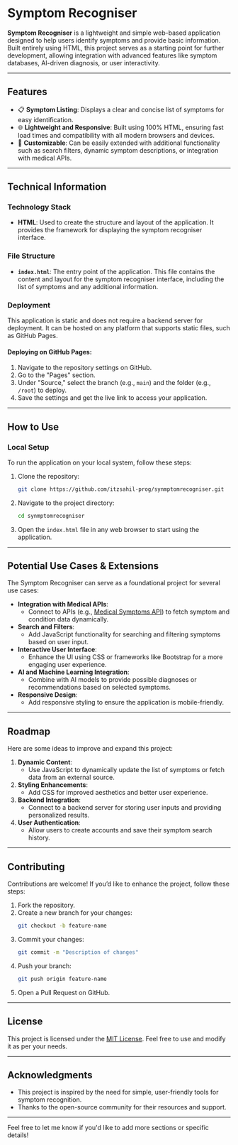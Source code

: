 # Symptom Recogniser

**Symptom Recogniser** is a lightweight and simple web-based application designed to help users identify symptoms and provide basic information. Built entirely using HTML, this project serves as a starting point for further development, allowing integration with advanced features like symptom databases, AI-driven diagnosis, or user interactivity.

---

## Features

- 📋 **Symptom Listing**: Displays a clear and concise list of symptoms for easy identification.
- 🌐 **Lightweight and Responsive**: Built using 100% HTML, ensuring fast load times and compatibility with all modern browsers and devices.
- 🚀 **Customizable**: Can be easily extended with additional functionality such as search filters, dynamic symptom descriptions, or integration with medical APIs.

---

## Technical Information

### Technology Stack

- **HTML**: Used to create the structure and layout of the application. It provides the framework for displaying the symptom recogniser interface.

### File Structure

- **`index.html`**: The entry point of the application. This file contains the content and layout for the symptom recogniser interface, including the list of symptoms and any additional information.

### Deployment

This application is static and does not require a backend server for deployment. It can be hosted on any platform that supports static files, such as GitHub Pages.

#### Deploying on GitHub Pages:
1. Navigate to the repository settings on GitHub.
2. Go to the "Pages" section.
3. Under "Source," select the branch (e.g., `main`) and the folder (e.g., `/root`) to deploy.
4. Save the settings and get the live link to access your application.

---

## How to Use

### Local Setup

To run the application on your local system, follow these steps:

1. Clone the repository:
   ```bash
   git clone https://github.com/itzsahil-prog/synmptomrecogniser.git
   ```
2. Navigate to the project directory:
   ```bash
   cd synmptomrecogniser
   ```
3. Open the `index.html` file in any web browser to start using the application.

---

## Potential Use Cases & Extensions

The Symptom Recogniser can serve as a foundational project for several use cases:

- **Integration with Medical APIs**:
  - Connect to APIs (e.g., [Medical Symptoms API](https://rapidapi.com/collection/medical-symptoms)) to fetch symptom and condition data dynamically.
- **Search and Filters**:
  - Add JavaScript functionality for searching and filtering symptoms based on user input.
- **Interactive User Interface**:
  - Enhance the UI using CSS or frameworks like Bootstrap for a more engaging user experience.
- **AI and Machine Learning Integration**:
  - Combine with AI models to provide possible diagnoses or recommendations based on selected symptoms.
- **Responsive Design**:
  - Add responsive styling to ensure the application is mobile-friendly.

---

## Roadmap

Here are some ideas to improve and expand this project:

1. **Dynamic Content**:
   - Use JavaScript to dynamically update the list of symptoms or fetch data from an external source.
2. **Styling Enhancements**:
   - Add CSS for improved aesthetics and better user experience.
3. **Backend Integration**:
   - Connect to a backend server for storing user inputs and providing personalized results.
4. **User Authentication**:
   - Allow users to create accounts and save their symptom search history.

---

## Contributing

Contributions are welcome! If you’d like to enhance the project, follow these steps:

1. Fork the repository.
2. Create a new branch for your changes:
   ```bash
   git checkout -b feature-name
   ```
3. Commit your changes:
   ```bash
   git commit -m "Description of changes"
   ```
4. Push your branch:
   ```bash
   git push origin feature-name
   ```
5. Open a Pull Request on GitHub.

---

## License

This project is licensed under the [MIT License](LICENSE). Feel free to use and modify it as per your needs.

---

## Acknowledgments

- This project is inspired by the need for simple, user-friendly tools for symptom recognition.
- Thanks to the open-source community for their resources and support.

--- 

Feel free to let me know if you'd like to add more sections or specific details!
